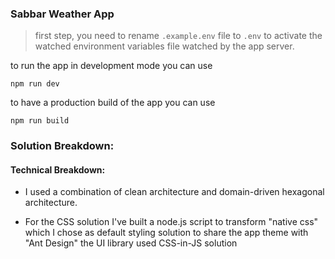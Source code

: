 ### Sabbar Weather App

> first step, you need to rename `.example.env` file to `.env` to activate the watched environment variables file watched by the app server.

to run the app in development mode you can use

```
npm run dev
```

to have a production build of the app you can use

```
npm run build
```

### Solution Breakdown:

#### Technical Breakdown:

- I used a combination of clean architecture and domain-driven hexagonal architecture.

- For the CSS solution I've built a node.js script to transform "native css" which I chose as default styling solution to share the app theme with "Ant Design" the UI library used CSS-in-JS solution
